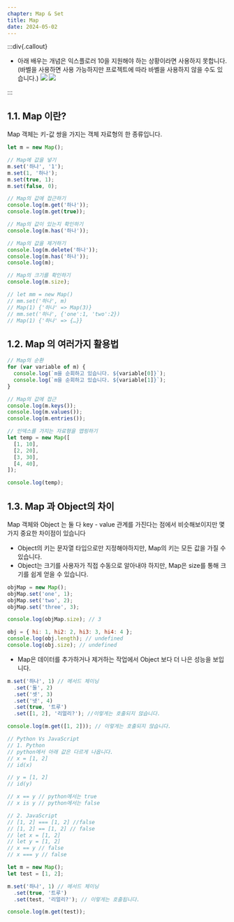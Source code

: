 ```yaml
---
chapter: Map & Set
title: Map
date: 2024-05-02
---
```


:::div{.callout}

- 아래 배우는 개념은 익스플로러 10을 지원해야 하는 상황이라면 사용하지 못합니다.(바벨을 사용하면 사용 가능하지만 프로젝트에 따라 바벨을 사용하지 않을 수도 있습니다.)
  ![](/images/javascript/chapter11/01-1.png)
  ![](/images/javascript/chapter11/01-2.png)

:::

## 1.1. Map 이란?

Map 객체는 키-값 쌍을 가지는 객체 자료형의 한 종류입니다.

```jsx
let m = new Map();

// Map에 값을 넣기
m.set('하나', '1');
m.set(1, '하나');
m.set(true, 1);
m.set(false, 0);

// Map의 값에 접근하기
console.log(m.get('하나'));
console.log(m.get(true));

// Map의 값이 있는지 확인하기
console.log(m.has('하나'));

// Map의 값을 제거하기
console.log(m.delete('하나'));
console.log(m.has('하나'));
console.log(m);

// Map의 크기를 확인하기
console.log(m.size);

// let mm = new Map()
// mm.set('하나', m)
// Map(1) {'하나' => Map(3)}
// mm.set('하나', {'one':1, 'two':2})
// Map(1) {'하나' => {…}}
```

## 1.2. Map 의 여러가지 활용법

```jsx
// Map의 순환
for (var variable of m) {
  console.log(`m을 순회하고 있습니다. ${variable[0]}`);
  console.log(`m을 순회하고 있습니다. ${variable[1]}`);
}

// Map의 값에 접근
console.log(m.keys());
console.log(m.values());
console.log(m.entries());

// 인덱스를 가지는 자료형을 맵핑하기
let temp = new Map([
  [1, 10],
  [2, 20],
  [3, 30],
  [4, 40],
]);

console.log(temp);
```

## 1.3. Map 과 Object의 차이

Map 객체와 Object 는 둘 다 key - value 관계를 가진다는 점에서 비슷해보이지만 몇 가지 중요한 차이점이 있습니다

- Object의 키는 문자열 타입으로만 지정해야하지만, Map의 키는 모든 값을 가질 수 있습니다.
- Object는 크기를 사용자가 직접 수동으로 알아내야 하지만, Map은 size를 통해 크기를 쉽게 얻을 수 있습니다.

```jsx
objMap = new Map();
objMap.set('one', 1);
objMap.set('two', 2);
objMap.set('three', 3);

console.log(objMap.size); // 3

obj = { hi: 1, hi2: 2, hi3: 3, hi4: 4 };
console.log(obj.length); // undefined
console.log(obj.size); // undefined
```

- Map은 데이터를 추가하거나 제거하는 작업에서 Object 보다 더 나은 성능을 보입니다.

```jsx
m.set('하나', 1) // 메서드 체이닝
  .set('둘', 2)
  .set('셋', 3)
  .set('넷', 4)
  .set(true, '트루')
  .set([1, 2], '리얼리?'); //이렇게는 호출되지 않습니다.

console.log(m.get([1, 2])); // 이렇게는 호출되지 않습니다.

// Python Vs JavaScript
// 1. Python
// python에서 아래 값은 다르게 나옵니다.
// x = [1, 2]
// id(x)

// y = [1, 2]
// id(y)

// x == y // python에서는 true
// x is y // python에서는 false

// 2. JavaScript
// [1, 2] === [1, 2] //false
// [1, 2] == [1, 2] // false
// let x = [1, 2]
// let y = [1, 2]
// x == y // false
// x === y // false

let m = new Map();
let test = [1, 2];

m.set('하나', 1) // 메서드 체이닝
  .set(true, '트루')
  .set(test, '리얼리?'); // 이렇게는 호출됩니다.

console.log(m.get(test));
```
